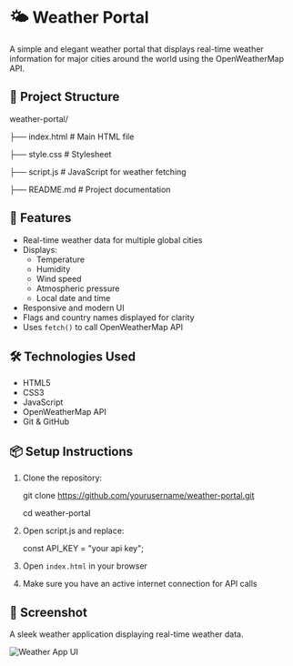 # 🌤️ Weather Portal

A simple and elegant weather portal that displays real-time weather information for major cities around the world using the OpenWeatherMap API.

## 📁 Project Structure

  weather-portal/
  

├── index.html           # Main HTML file

├── style.css            # Stylesheet

├── script.js            # JavaScript for weather fetching

├── README.md            # Project documentation

## 🚀 Features

- Real-time weather data for multiple global cities
- Displays:
  - Temperature
  - Humidity
  - Wind speed
  - Atmospheric pressure
  - Local date and time
- Responsive and modern UI
- Flags and country names displayed for clarity
- Uses `fetch()` to call OpenWeatherMap API

## 🛠️ Technologies Used

- HTML5
- CSS3
- JavaScript
- OpenWeatherMap API
- Git & GitHub


## 📦 Setup Instructions

1. Clone the repository:

   git clone https://github.com/yourusername/weather-portal.git
   
   cd weather-portal

3. Open script.js and replace:

   const API_KEY = "your api key";

4. Open `index.html` in your browser
  
5. Make sure you have an active internet connection for API calls


## 📸 Screenshot

A sleek weather application displaying real-time weather data.

![Weather App UI](<img width="1889" height="896" alt="Image" src="https://github.com/user-attachments/assets/ec93f987-154b-47f2-863a-69700d8d603a" />)

